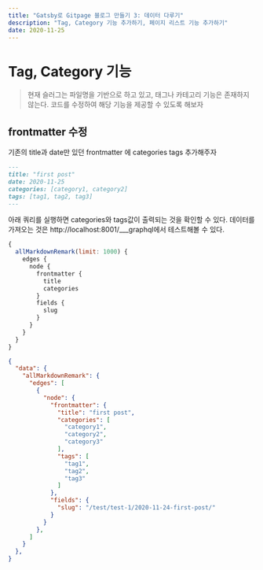 ```yaml
---
title: "Gatsby로 Gitpage 블로그 만들기 3: 데이터 다루기"
description: "Tag, Category 기능 추가하기, 페이지 리스트 기능 추가하기"
date: 2020-11-25
---
```



# Tag, Category 기능


> 현재 슬러그는 파일명을 기반으로 하고 있고, 태그나 카테고리 기능은 존재하지 않는다.
> 코드를 수정하여 해당 기능을 제공할 수 있도록 해보자


## frontmatter 수정

기존의 title과 date만 있던 frontmatter 에 categories tags 추가해주자

```markdown
---
title: "first post"
date: 2020-11-25
categories: [category1, category2]
tags: [tag1, tag2, tag3]
---
```

아래 쿼리를 실행하면 categories와 tags값이 출력되는 것을 확인할 수 있다. 
데이터를 가져오는 것은 http://localhost:8001/___graphql에서 테스트해볼 수 있다.

```js
{
  allMarkdownRemark(limit: 1000) {
    edges {
      node {
        frontmatter {
          title
          categories
        }
        fields {
          slug
        }
      }
    }
  }
}
```

```json
{
  "data": {
    "allMarkdownRemark": {
      "edges": [
        {
          "node": {
            "frontmatter": {
              "title": "first post",
              "categories": [
                "category1",
                "category2",
                "category3"
              ],
              "tags": [
                "tag1",
                "tag2",
                "tag3"
              ]
            },
            "fields": {
              "slug": "/test/test-1/2020-11-24-first-post/"
            }
          }
        },
      ]
    }
  },
}
```

